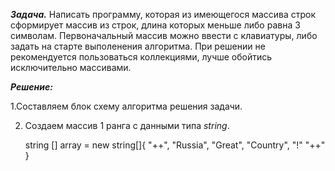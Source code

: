 __*Задача.*__
Написать программу, которая из имеющегося массива строк сформирует массив из строк, длина которых меньше либо равна 3 символам. Первоначальный массив можно ввести с клавиатуры, либо задать на старте выполенения алгоритма. При решении не рекомендуется пользоваться коллекциями, лучше обойтись исключительно массивами.

__*Решение:*__

1.Составляем блок схему алгоритма решения задачи.

2. Создаем массив 1 ранга с данными типа *string*.

    string [] array = new string[]{ "++", "Russia", "Great", "Country", "!" "++" }